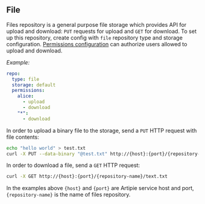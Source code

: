 ## File

Files repository is a general purpose file storage which provides API for upload and download: `PUT` requests for upload and `GET` for download.
To set up this repository, create config with `file` repository type and storage configuration. [Permissions configuration](./Configuration-Repository-Permissions.md)
can authorize users allowed to upload and download.

*Example:*
```yaml
repo:
  type: file
  storage: default
  permissions:
    alice:
      - upload
      - download
    "*":
      - download
```

In order to upload a binary file to the storage, send a `PUT` HTTP request with file contents:

```bash
echo "hello world" > test.txt
curl -X PUT --data-binary "@test.txt" http://{host}:{port}/{repository-name}/test.txt
```

In order to download a file, send a `GET` HTTP request:

```bash
curl -X GET http://{host}:{port}/{repository-name}/text.txt
```

In the examples above `{host}` and `{port}` are Artipie service host and port, `{repository-name}`
is the name of files repository.